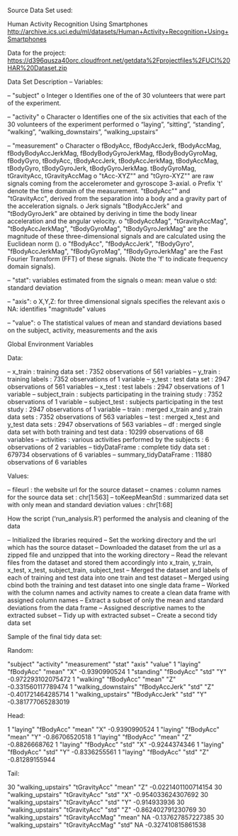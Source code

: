 Source Data Set used:

Human Activity Recognition Using Smartphones
http://archive.ics.uci.edu/ml/datasets/Human+Activity+Recognition+Using+Smartphones

Data for the project:
https://d396qusza40orc.cloudfront.net/getdata%2Fprojectfiles%2FUCI%20HAR%20Dataset.zip

Data Set Description – Variables:

–	"subject" 
o	Integer
o	Identifies one of the of 30 volunteers that were part of the experiment.

–	"activity"
o	Character
o	Identifies one of the six activities that each of the 30 volunteers of the experiment performed
o	“laying”, “sitting”, “standing”, “walking”, “walking_downstairs”, “walking_upstairs”

–	"measurement"
o	Character 
o	fBodyAcc, fBodyAccJerk, fBodyAccMag, fBodyBodyAccJerkMag, fBodyBodyGyroJerkMag, fBodyBodyGyroMag, fBodyGyro, tBodyAcc, tBodyAccJerk, tBodyAccJerkMag, tBodyAccMag, tBodyGyro, tBodyGyroJerk, tBodyGyroJerkMag. tBodyGyroMag, tGravityAcc, tGravityAccMag
o	"tAcc-XYZ"" and "tGyro-XYZ"" are raw signals coming from the accelerometer and gyroscope 3-axial. 
o	Prefix 't' denote the time domain of the measurement. "tBodyAcc"" and "tGravityAcc", derived from the separation into a body and a gravity part of the acceleration signals. 
o	Jerk signals "tBodyAccJerk" and "tBodyGyroJerk" are obtained by deriving in time the body linear acceleration and the angular velocity. 
o	"tBodyAccMag", "tGravityAccMag", "tBodyAccJerkMag", "tBodyGyroMag", "tBodyGyroJerkMag" are the magnitude of these three-dimensional signals and are calculated using the Euclidean norm (). 
o	"fBodyAcc", "fBodyAccJerk", "fBodyGyro", "fBodyAccJerkMag", "fBodyGyroMag", "fBodyGyroJerkMag" are the Fast Fourier Transform (FFT) of these signals. (Note the 'f' to indicate frequency domain signals).

–	"stat": variables estimated from the signals
o	mean: mean value
o	std: standard deviation

–	"axis":
o	X,Y,Z: for three dimensional signals specifies the relevant axis
o	NA: identifies "magnitude" values

–	"value": 
o	The statistical values of mean and standard deviations based on the subject, activity, measurements and the axis

Global Environment Variables

Data:

–	x_train : training data set : 7352 observations of 561 variables
–	y_train : training labels : 7352 observations of 1 variable
–	y_test : test data set : 2947 observations of 561 variables
–	x_test : test labels : 2947 observations of 1 variable
–	subject_train : subjects participating in the training study : 7352 observations of 1 variable
–	subject_test : subjects participating in the test study : 2947 observations of 1 variable
–	train : merged x_train and y_train data sets : 7352 observations of 563 variables
–	test : merged x_test and y_test data sets : 2947 observations of 563 variables
–	df : merged single data set with both training and test data : 10299 observations of 68 variables
–	activities : various activities performed by the subjects : 6 observations of 2 variables
–	tidyDataFrame : complete tidy data set : 679734 observations of 6 variables
–	summary_tidyDataFrame : 11880 observations of 6 variables

Values:

–	fileurl : the website url for the source dataset
–	cnames : column names for the source data set : chr[1:563]
–	toKeepMeanStd : summarized data set with only mean and standard deviation values : chr[1:68]

How the script (‘run_analysis.R’) performed the analysis and cleaning of the data

–	Initialized the libraries required
–	Set the working directory and the url which has the source dataset
–	Downloaded the dataset from the url as a zipped file and unzipped that into the working directory
–	Read the relevant files from the dataset and stored them accordingly into x_train, y_train, x_test, x_test, subject_train, subject_test
–	Merged the dataset and labels of each of training and test data into one train and test dataset
–	Merged using cbind both the training and test dataset into one single data frame
–	Worked with the column names and activity names to create a clean data frame with assigned column names
–	Extract a subset of only the mean and standard deviations from the data frame
–	Assigned descriptive names to the extracted subset
–	Tidy up with extracted subset
–	Create a second tidy data set

Sample of the final tidy data set:

Random:

"subject" "activity" "measurement" "stat" "axis" "value"
1 "laying" "fBodyAcc" "mean" "X" -0.9390990524
1 "standing" "fBodyAcc" "std" "Y" -0.972293102075472
1 "walking" "fBodyAcc" "mean" "Z" -0.331560117789474
1 "walking_downstairs" "fBodyAccJerk" "std" "Z" -0.401721464285714
1 "walking_upstairs" "fBodyAccJerk" "std" "Y" -0.381777065283019

Head:

1 "laying" "fBodyAcc" "mean" "X" -0.9390990524
1 "laying" "fBodyAcc" "mean" "Y" -0.86706520518
1 "laying" "fBodyAcc" "mean" "Z" -0.8826668762
1 "laying" "fBodyAcc" "std" "X" -0.9244374346
1 "laying" "fBodyAcc" "std" "Y" -0.8336255561
1 "laying" "fBodyAcc" "std" "Z" -0.81289155944

Tail:

30 "walking_upstairs" "tGravityAcc" "mean" "Z" -0.0221401100714154
30 "walking_upstairs" "tGravityAcc" "std" "X" -0.954033624307692
30 "walking_upstairs" "tGravityAcc" "std" "Y" -0.914933936
30 "walking_upstairs" "tGravityAcc" "std" "Z" -0.862402791230769
30 "walking_upstairs" "tGravityAccMag" "mean" NA -0.137627857227385
30 "walking_upstairs" "tGravityAccMag" "std" NA -0.327410815861538

